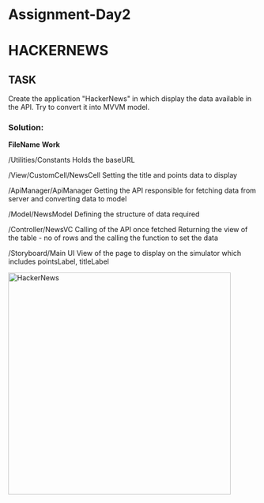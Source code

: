 # Assignment-Day2

# HACKERNEWS

## **TASK**

Create the application "HackerNews" in which display the data available in the API. Try to convert it into MVVM model.

### **Solution:**

**FileName**                                        **Work**

/Utilities/Constants                                  Holds the baseURL

/View/CustomCell/NewsCell                             Setting the title and points data to display

/ApiManager/ApiManager                                Getting the API responsible for fetching data from server and converting data to model

/Model/NewsModel                                      Defining the structure of data required

/Controller/NewsVC                                    Calling of the API once fetched
                                                      Returning the view of the table - no of rows and the calling the function to set the data

/Storyboard/Main                                       UI View of the page to display on the simulator which includes pointsLabel, titleLabel
                                                      
                                                                                                    
<img width="450" alt="HackerNews" src="https://user-images.githubusercontent.com/122267783/211715622-509acad4-53e2-420c-8eeb-5c08cb4901cc.png">



